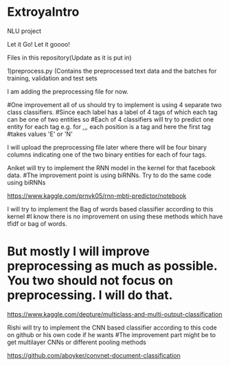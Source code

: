# ExtroyaIntro
NLU project

Let it Go! Let it goooo!

Files in this repository(Update as it is put in)

1)preprocess.py (Contains the preprocessed text data and the batches for training, validation and test sets




I am adding the preprocessing file for now.


#One improvement all of us should try to implement is using 4 separate  two class classifiers.
#Since each label has a label of 4 tags of which each tag can be one of two entities so 
#Each of 4 classifiers will try to predict one entity for each tag  e.g. for _,_,_,_ each position is a tag and here the first tag
#takes values 'E' or 'N'

I will upload the preprocessing file later where there will be four binary columns indicating one of the two binary entities for each of four tags.


Aniket will try to implement the RNN model in the kernel for that facebook data.
#The improvement point is using biRNNs. Try to do the same code using biRNNs

https://www.kaggle.com/prnvk05/rnn-mbti-predictor/notebook

I will try to implement the Bag of words based classifier according to this kernel
#I know there is no improvement on using these methods which have tfidf or bag of words.
# But mostly I will improve preprocessing as much as possible. You two should not focus on preprocessing. I will do that.

https://www.kaggle.com/depture/multiclass-and-multi-output-classification

Rishi will try to implement the CNN based classifier according to this code on github or his own code if he wants
#The improvement part might be to get multilayer CNNs or different pooling methods

https://github.com/aboyker/convnet-document-classification




